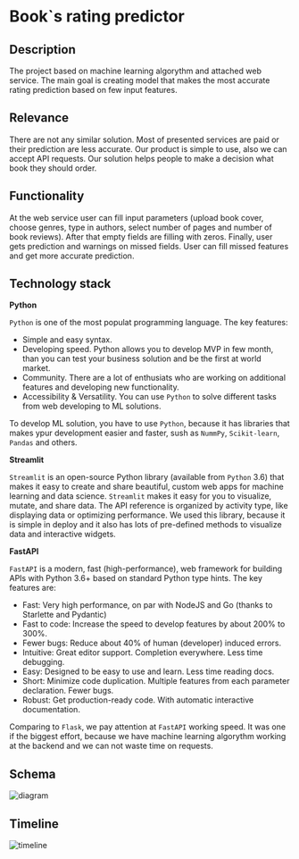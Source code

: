 # Book`s rating predictor

## Description
The project based on machine learning algorythm and attached web service.
The main goal is creating model that makes the most accurate rating prediction based on few input features.

## Relevance
There are not any similar solution. Most of presented services are paid or their prediction are less accurate.
Our product is simple to use, also we can accept API requests. Our solution helps people to make a decision what book they should order.

## Functionality
At the web service user can fill input parameters (upload book cover, choose genres, type in authors, select number of pages
and number of book reviews). After that empty fields are filling with zeros. Finally, user gets prediction and warnings on missed fields.
User can fill missed features and get more accurate prediction.

## Technology stack

**Python**

`Python` is one of the most populat programming language. The key features:
* Simple and easy syntax.
* Developing speed. Python allows you to develop MVP in few month, than you can test your business solution and be the first at world market. 
* Community. There are a lot of enthusiats who are working on additional features and developing new functionality.
* Accessibility & Versatility. You can use `Python` to solve different tasks from web developing to ML solutions. 

To develop ML solution, you have to use `Python`, because it has libraries that makes ypur development easier and faster, sush as `NummPy`, 
`Scikit-learn`, `Pandas` and others.

**Streamlit**

`Streamlit` is an open-source Python library (available from `Python` 3.6) that makes it easy to create and share beautiful, custom web apps for machine learning and data science.
`Streamlit` makes it easy for you to visualize, mutate, and share data. The API reference is organized by activity type, like displaying data or optimizing performance.
We used this library, because it is simple in deploy and it also has lots of pre-defined methods to visualize data and interactive widgets.

**FastAPI**

`FastAPI` is a modern, fast (high-performance), web framework for building APIs with Python 3.6+ based on standard Python type hints. 
The key features are:
* Fast: Very high performance, on par with NodeJS and Go (thanks to Starlette and Pydantic)
* Fast to code: Increase the speed to develop features by about 200% to 300%.
* Fewer bugs: Reduce about 40% of human (developer) induced errors.
* Intuitive: Great editor support. Completion everywhere. Less time debugging.
* Easy: Designed to be easy to use and learn. Less time reading docs.
* Short: Minimize code duplication. Multiple features from each parameter declaration. Fewer bugs.
* Robust: Get production-ready code. With automatic interactive documentation.

Comparing to `Flask`, we pay attention at `FastAPI` working speed. It was one if the biggest effort, because we have machine learning algorythm working
at the backend and we can not waste time on requests.

## Schema

![diagram](https://github.com/shooterdimon/int20h/blob/master/diagrams/ux.png)
## Timeline

![timeline](https://github.com/shooterdimon/int20h/blob/master/diagrams/timeline.png)

